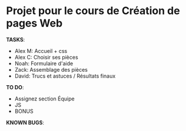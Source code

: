 # Projet pour le cours de Création de pages Web

**TASKS**: 
- Alex M: Accueil + css
- Alex C: Choisir ses pièces
- Noah: Formulaire d'aide
- Zack: Assemblage des pièces
- David: Trucs et astuces / Résultats finaux

**TO DO**:
- Assignez section Équipe
- JS
- BONUS

**KNOWN BUGS**:

